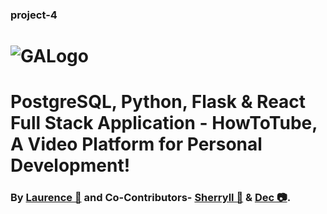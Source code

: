 ### project-4
# ![GALogo](https://ga-dash.s3.amazonaws.com/production/assets/logo-9f88ae6c9c3871690e33280fcf557f33.png) 
# PostgreSQL, Python, Flask & React Full Stack Application - HowToTube, A Video Platform for Personal Development!
### By [Laurence 🍳](https://github.com/ProDigresser) and Co-Contributors- [Sherryll 🎸](https://github.com/Selliott456) & [Dec 📷](https://github.com/dec1992).